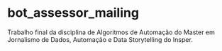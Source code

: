 # bot_assessor_mailing
Trabalho final da disciplina de Algoritmos de Automação do Master em Jornalismo de Dados, Automação e Data Storytelling do Insper.
